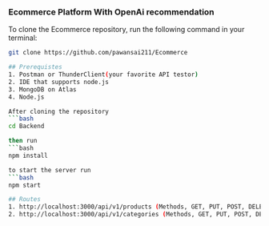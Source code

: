 ### Ecommerce Platform With OpenAi recommendation


To clone the Ecommerce repository, run the following command in your terminal:

```bash
git clone https://github.com/pawansai211/Ecommerce

## Prerequistes
1. Postman or ThunderClient(your favorite API testor)
2. IDE that supports node.js
3. MongoDB on Atlas
4. Node.js

After cloning the repository
```bash
cd Backend

then run
```bash
npm install

to start the server run
```bash
npm start

## Routes
1. http://localhost:3000/api/v1/products (Methods, GET, PUT, POST, DELETE)
2. http://localhost:3000/api/v1/categories (Methods, GET, PUT, POST, DELETE)
